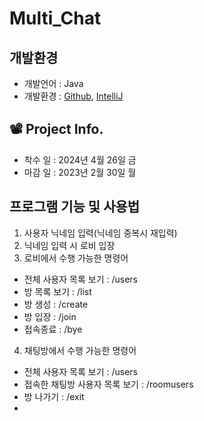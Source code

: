 # Multi_Chat



## 개발환경
- 개발언어 : Java
- 개발환경 : [Github](https://github.com/), [IntelliJ](https://www.jetbrains.com/ko-kr/idea/)

## 📽️ Project Info.

- 착수 일 : 2024년 4월 26일 금
- 마감 일 : 2023년 2월 30일 월

## 프로그램 기능 및 사용법
1. 사용자 닉네임 입력(닉네임 중복시 재입력)
2. 닉네임 입력 시 로비 입장
3. 로비에서 수행 가능한 명령어
  - 전체 사용자 목록 보기 : /users
  - 방 목록 보기 : /list
  - 방 생성 : /create
  - 방 입장 : /join
  - 접속종료 : /bye
4. 채팅방에서 수행 가능한 명령어
  - 전체 사용자 목록 보기 : /users
  - 접속한 채팅방 사용자 목록 보기 : /roomusers
  - 방 나가기 : /exit
  - 
